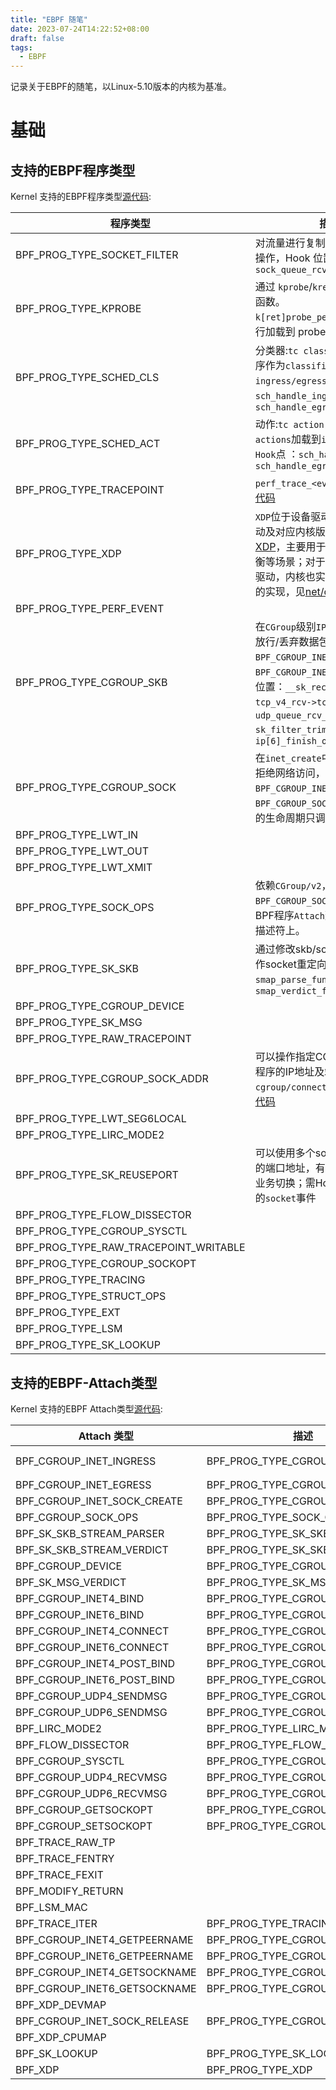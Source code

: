 ```yaml
---
title: "EBPF 随笔"
date: 2023-07-24T14:22:52+08:00
draft: false
tags:
  - EBPF
---
```


记录关于EBPF的随笔，以Linux-5.10版本的内核为基准。

<!--more-->

# 基础

## 支持的EBPF程序类型

Kernel 支持的EBPF程序类型[源代码](https://github.com/torvalds/linux/blob/v5.10/include/uapi/linux/bpf.h#L170):

| 程序类型                              | 描述                                                         | 备注                            |
| ------------------------------------- | ------------------------------------------------------------ | ------------------------------- |
| BPF_PROG_TYPE_SOCKET_FILTER           | 对流量进行复制、过滤、统计等操作，Hook 位置`sock_queue_rcv_skb` | <font color="blue">Socket</font> |
| BPF_PROG_TYPE_KPROBE                  | 通过 `kprobe`/`kretprobe` 观测内核函数。 `k[ret]probe_perf_func()` 会执行加载到 probe 点的 BPF 程序。 |                                 |
| BPF_PROG_TYPE_SCHED_CLS               | 分类器:`tc classifier`，将BPF程序作为`classifiers`加载到`ingress/egress` `Hook`点：`sch_handle_ingress`、`sch_handle_egress` |                                 |
| BPF_PROG_TYPE_SCHED_ACT               | 动作:`tc action`，将BPF程序作为`actions`加载到`ingress/egress` `Hook`点 ：`sch_handle_ingress`、`sch_handle_egress` |                                 |
| BPF_PROG_TYPE_TRACEPOINT              | `perf_trace_<event_class>()` [源代码](https://github.com/torvalds/linux/blob/v5.10/include/trace/perf.h) |                                 |
| BPF_PROG_TYPE_XDP                     | `XDP`位于设备驱动层，有网卡/驱动及对应内核版本支持；[BCC-XDP](https://github.com/iovisor/bcc/blob/master/docs/kernel-versions.md#xdp)，主要用于防火墙、负载均衡等场景；对于没有实现XDP的驱动，内核也实现了`Generic XDP`的实现，见[net/core/dev.c](https://github.com/torvalds/linux/blob/v5.10/net/core/dev.c) |                                 |
| BPF_PROG_TYPE_PERF_EVENT              |                                                              |                                 |
| BPF_PROG_TYPE_CGROUP_SKB              | 在`CGroup`级别`IP Ingress/Egress`放行/丢弃数据包，Attach类型：`BPF_CGROUP_INET_INGRESS`、`BPF_CGROUP_INET_EGRESS`；Hook位置：`__sk_receive_skb`、`tcp_v4_rcv->tcp_filter`、`udp_queue_rcv_one_skb` ==> `sk_filter_trim_cap`；出方向：`ip[6]_finish_output` |                                 |
| BPF_PROG_TYPE_CGROUP_SOCK             | 在`inet_create`中执行，可允许/拒绝网络访问，`BPF_CGROUP_INET_SOCK_CREATE`、`BPF_CGROUP_SOCK_OPS`；整个连接的生命周期只调用一次？[源代码](https://github.com/torvalds/linux/blob/v5.10/kernel/bpf/syscall.c#L1990) | <font color="blue">Socket</font> |
| BPF_PROG_TYPE_LWT_IN                  |                                                              |                                 |
| BPF_PROG_TYPE_LWT_OUT                 |                                                              |                                 |
| BPF_PROG_TYPE_LWT_XMIT                |                                                              |                                 |
| BPF_PROG_TYPE_SOCK_OPS                | 依赖`CGroup/v2`，可以指定` BPF_CGROUP_SOCK_OPS`类型，将BPF程序`Attach`到`CGroup`的文件描述符上。 | <font color="blue">Socket</font> |
| BPF_PROG_TYPE_SK_SKB                  | 通过修改skb/socket信息，可用作socket重定向，Hook位置`smap_parse_func_strparser`、`smap_verdict_func` | <font color="blue">Socket</font> |
| BPF_PROG_TYPE_CGROUP_DEVICE           |                                                              |                                 |
| BPF_PROG_TYPE_SK_MSG                  |                                                              | <font color="blue">Socket</font> |
| BPF_PROG_TYPE_RAW_TRACEPOINT          |                                                              |                                 |
| BPF_PROG_TYPE_CGROUP_SOCK_ADDR        | 可以操作指定CGroup控制的用户程序的IP地址及端口号，`cgroup/connect[46]`等函数；[源代码](https://github.com/torvalds/linux/blob/v5.10/kernel/bpf/syscall.c#L2000) | <font color="blue">Socket</font> |
| BPF_PROG_TYPE_LWT_SEG6LOCAL           |                                                              |                                 |
| BPF_PROG_TYPE_LIRC_MODE2              |                                                              |                                 |
| BPF_PROG_TYPE_SK_REUSEPORT            | 可以使用多个socket侦听在相同的端口地址，有助于新老系统的业务切换；需Hook `CGroup`级别的`socket`事件 | <font color="blue">Socket</font> |
| BPF_PROG_TYPE_FLOW_DISSECTOR          |                                                              |                                 |
| BPF_PROG_TYPE_CGROUP_SYSCTL           |                                                              |                                 |
| BPF_PROG_TYPE_RAW_TRACEPOINT_WRITABLE |                                                              |                                 |
| BPF_PROG_TYPE_CGROUP_SOCKOPT          |                                                              |                                 |
| BPF_PROG_TYPE_TRACING                 |                                                              |                                 |
| BPF_PROG_TYPE_STRUCT_OPS              |                                                              |                                 |
| BPF_PROG_TYPE_EXT                     |                                                              |                                 |
| BPF_PROG_TYPE_LSM                     |                                                              |                                 |
| BPF_PROG_TYPE_SK_LOOKUP               |                                                              | <font color="blue">Socket</font> |

## 支持的EBPF-Attach类型

Kernel 支持的EBPF Attach类型[源代码](https://github.com/torvalds/linux/blob/v5.10/include/uapi/linux/bpf.h#L204):



| Attach 类型                  | 描述                           | 备注                                                         |
| ---------------------------- | ------------------------------ | ------------------------------------------------------------ |
| BPF_CGROUP_INET_INGRESS      | BPF_PROG_TYPE_CGROUP_SKB       | <font color="blue">CGroup</font> [源代码](https://github.com/torvalds/linux/blob/v5.10/kernel/bpf/cgroup.c) |
| BPF_CGROUP_INET_EGRESS       | BPF_PROG_TYPE_CGROUP_SKB       | <font color="blue">CGroup</font>                             |
| BPF_CGROUP_INET_SOCK_CREATE  | BPF_PROG_TYPE_CGROUP_SOCK      | <font color="blue">CGroup</font>                             |
| BPF_CGROUP_SOCK_OPS          | BPF_PROG_TYPE_SOCK_OPS         | <font color="blue">CGroup</font>                             |
| BPF_SK_SKB_STREAM_PARSER     | BPF_PROG_TYPE_SK_SKB           |                                                              |
| BPF_SK_SKB_STREAM_VERDICT    | BPF_PROG_TYPE_SK_SKB           |                                                              |
| BPF_CGROUP_DEVICE            | BPF_PROG_TYPE_CGROUP_DEVICE    | <font color="blue">CGroup</font>                             |
| BPF_SK_MSG_VERDICT           | BPF_PROG_TYPE_SK_MSG           |                                                              |
| BPF_CGROUP_INET4_BIND        | BPF_PROG_TYPE_CGROUP_SOCK_ADDR | <font color="blue">CGroup</font>                             |
| BPF_CGROUP_INET6_BIND        | BPF_PROG_TYPE_CGROUP_SOCK_ADDR | <font color="blue">CGroup</font>                             |
| BPF_CGROUP_INET4_CONNECT     | BPF_PROG_TYPE_CGROUP_SOCK_ADDR | <font color="blue">CGroup</font>                             |
| BPF_CGROUP_INET6_CONNECT     | BPF_PROG_TYPE_CGROUP_SOCK_ADDR | <font color="blue">CGroup</font>                             |
| BPF_CGROUP_INET4_POST_BIND   | BPF_PROG_TYPE_CGROUP_SOCK      | <font color="blue">CGroup</font>                             |
| BPF_CGROUP_INET6_POST_BIND   | BPF_PROG_TYPE_CGROUP_SOCK      | <font color="blue">CGroup</font>                             |
| BPF_CGROUP_UDP4_SENDMSG      | BPF_PROG_TYPE_CGROUP_SOCK_ADDR | <font color="blue">CGroup</font>                             |
| BPF_CGROUP_UDP6_SENDMSG      | BPF_PROG_TYPE_CGROUP_SOCK_ADDR | <font color="blue">CGroup</font>                             |
| BPF_LIRC_MODE2               | BPF_PROG_TYPE_LIRC_MODE2       |                                                              |
| BPF_FLOW_DISSECTOR           | BPF_PROG_TYPE_FLOW_DISSECTOR   |                                                              |
| BPF_CGROUP_SYSCTL            | BPF_PROG_TYPE_CGROUP_SYSCTL    | <font color="blue">CGroup</font>                             |
| BPF_CGROUP_UDP4_RECVMSG      | BPF_PROG_TYPE_CGROUP_SOCK_ADDR | <font color="blue">CGroup</font>                             |
| BPF_CGROUP_UDP6_RECVMSG      | BPF_PROG_TYPE_CGROUP_SOCK_ADDR | <font color="blue">CGroup</font>                             |
| BPF_CGROUP_GETSOCKOPT        | BPF_PROG_TYPE_CGROUP_SOCKOPT   | <font color="blue">CGroup</font>                             |
| BPF_CGROUP_SETSOCKOPT        | BPF_PROG_TYPE_CGROUP_SOCKOPT   | <font color="blue">CGroup</font>                             |
| BPF_TRACE_RAW_TP             |                                |                                                              |
| BPF_TRACE_FENTRY             |                                |                                                              |
| BPF_TRACE_FEXIT              |                                |                                                              |
| BPF_MODIFY_RETURN            |                                |                                                              |
| BPF_LSM_MAC                  |                                |                                                              |
| BPF_TRACE_ITER               | BPF_PROG_TYPE_TRACING          |                                                              |
| BPF_CGROUP_INET4_GETPEERNAME | BPF_PROG_TYPE_CGROUP_SOCK_ADDR | <font color="blue">CGroup</font>                             |
| BPF_CGROUP_INET6_GETPEERNAME | BPF_PROG_TYPE_CGROUP_SOCK_ADDR | <font color="blue">CGroup</font>                             |
| BPF_CGROUP_INET4_GETSOCKNAME | BPF_PROG_TYPE_CGROUP_SOCK_ADDR | <font color="blue">CGroup</font>                             |
| BPF_CGROUP_INET6_GETSOCKNAME | BPF_PROG_TYPE_CGROUP_SOCK_ADDR | <font color="blue">CGroup</font>                             |
| BPF_XDP_DEVMAP               |                                |                                                              |
| BPF_CGROUP_INET_SOCK_RELEASE | BPF_PROG_TYPE_CGROUP_SOCK      | <font color="blue">CGroup</font>                             |
| BPF_XDP_CPUMAP               |                                |                                                              |
| BPF_SK_LOOKUP                | BPF_PROG_TYPE_SK_LOOKUP        |                                                              |
| BPF_XDP                      | BPF_PROG_TYPE_XDP              |                                                              |

